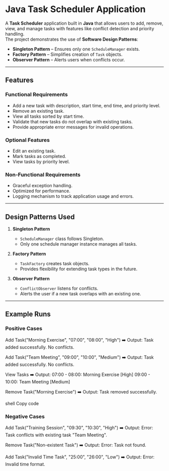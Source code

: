 # Java Task Scheduler Application

A **Task Scheduler** application built in **Java** that allows users to add, remove, view, and manage tasks with features like conflict detection and priority handling.  
The project demonstrates the use of **Software Design Patterns**:  
- **Singleton Pattern** – Ensures only one `ScheduleManager` exists.  
- **Factory Pattern** – Simplifies creation of `Task` objects.  
- **Observer Pattern** – Alerts users when conflicts occur.  

---

## Features

###  Functional Requirements
- Add a new task with description, start time, end time, and priority level.  
- Remove an existing task.  
- View all tasks sorted by start time.  
- Validate that new tasks do not overlap with existing tasks.  
- Provide appropriate error messages for invalid operations.  

###  Optional Features
- Edit an existing task.  
- Mark tasks as completed.  
- View tasks by priority level.  

###  Non-Functional Requirements
- Graceful exception handling.  
- Optimized for performance.  
- Logging mechanism to track application usage and errors.  

---

##  Design Patterns Used
1. **Singleton Pattern**  
   - `ScheduleManager` class follows Singleton.  
   - Only one schedule manager instance manages all tasks.  

2. **Factory Pattern**  
   - `TaskFactory` creates task objects.  
   - Provides flexibility for extending task types in the future.  

3. **Observer Pattern**  
   - `ConflictObserver` listens for conflicts.  
   - Alerts the user if a new task overlaps with an existing one.  

---

##  Example Runs

###  Positive Cases
Add Task("Morning Exercise", "07:00", "08:00", "High")
➡️ Output: Task added successfully. No conflicts.

Add Task("Team Meeting", "09:00", "10:00", "Medium")
➡️ Output: Task added successfully. No conflicts.

View Tasks
➡️ Output:
07:00 - 08:00: Morning Exercise [High]
09:00 - 10:00: Team Meeting [Medium]

Remove Task("Morning Exercise")
➡️ Output: Task removed successfully.

shell
Copy code

###  Negative Cases
Add Task("Training Session", "09:30", "10:30", "High")
➡️ Output: Error: Task conflicts with existing task "Team Meeting".

Remove Task("Non-existent Task")
➡️ Output: Error: Task not found.

Add Task("Invalid Time Task", "25:00", "26:00", "Low")
➡️ Output: Error: Invalid time format.
